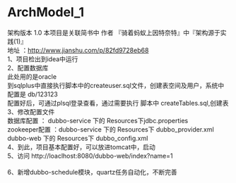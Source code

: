 # ArchModel_1
架构版本 1.0
本项目是关联简书中 作者  『骑着蚂蚁上因特奈特』中『架构源于实践(1)』<br />
    地址 ：http://www.jianshu.com/p/82fd9728eb68<br />
1、项目检出到idea中运行<br />
2、配置数据库<br />
    此处用的是oracle <br />
    到sqlplus中直接执行脚本中的createuser.sql文件，创建表空间及用户，系统中配置是 db/123123<br />
    配置好后，可通过plsql登录查看，通过需要执行 脚本中 createTables.sql,创建表<br />
3、修改配置文件<br />
    数据库配置 ： dubbo-service 下的 Resources下jdbc.properties<br /> 
    zookeeper配置 ：dubbo-service 下的 Resources下 dubbo_provider.xml<br />
                    dubbo-web 下的 Resources下 dubbo_config.xml<br />
4、到此，项目基本配置好，可以放进tomcat中，启动<br />
5、访问 http://loaclhost:8080/dubbo-web/index?name=1 <br />       
6、新增dubbo-schedule模块，quartz任务自动化，不断完善

           
                
                    
          
